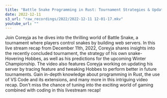 ```yaml
---
title: "Battle Snake Programming in Rust: Tournament Strategies & Updates | Livestream Recap with Coreyja"
date: 2022-12-11
s3_url: "raw_recordings/2022/2022-12-11 12-01-17.mkv"
youtube_url: ""
---
```



Join Coreyja as he dives into the thrilling world of Battle Snake, a tournament where players control snakes by building web servers. In this live stream recap from December 11th, 2022, Coreyja shares insights into the recently concluded tournament, the strategy of his own snake- Hovering Hobbes, as well as his predictions for the upcoming Winter Championship. The video also features Coreyja working on updating his server by tracing feature and tweaking Hobbes to perform better in future tournaments. Gain in-depth knowledge about programming in Rust, the use of VS Code and its extensions, and many more in this intriguing video recap. Don't miss the chance of tuning into the exciting world of gaming combined with coding in this livestream recap!
